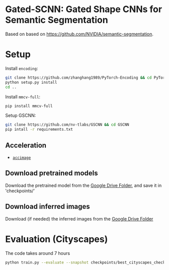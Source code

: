 # Gated-SCNN: Gated Shape CNNs for Semantic Segmentation

Based on based on https://github.com/NVIDIA/semantic-segmentation.

# Setup

Install `encoding`:
```bash
git clone https://github.com/zhanghang1989/PyTorch-Encoding && cd PyTorch-Encoding
python setup.py install
cd ..
```

Install `mmcv-full`:
```bash
pip install mmcv-full
```

Setup GSCNN:
```bash
git clone https://github.com/nv-tlabs/GSCNN && cd GSCNN
pip intall -r requirements.txt
```

## Acceleration

- [`accimage`](https://github.com/pytorch/accimage)

## Download pretrained models

Download the pretrained model from the [Google Drive Folder](https://drive.google.com/file/d/1wlhAXg-PfoUM-rFy2cksk43Ng3PpsK2c/view), and save it in 'checkpoints/'

## Download inferred images

Download (if needed) the inferred images from the [Google Drive Folder](https://drive.google.com/file/d/105WYnpSagdlf5-ZlSKWkRVeq-MyKLYOV/view)


# Evaluation (Cityscapes)

The code takes around 7 hours

```bash
python train.py --evaluate --snapshot checkpoints/best_cityscapes_checkpoint.pth
```
